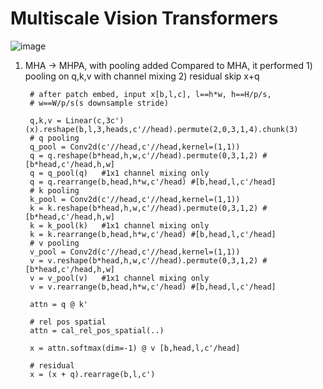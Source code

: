 # Multiscale Vision Transformers


![image](https://github.com/user-attachments/assets/b857f861-759a-4837-937b-73f0d4d532c5)
1. MHA -> MHPA, with pooling added
Compared to MHA, it performed 1) pooling on q,k,v with channel mixing 2) residual skip x+q

        # after patch embed, input x[b,l,c], l==h*w, h==H/p/s,
        # w==W/p/s(s downsample stride)
   
        q,k,v = Linear(c,3c')(x).reshape(b,l,3,heads,c'//head).permute(2,0,3,1,4).chunk(3)
        # q pooling
        q_pool = Conv2d(c'//head,c'//head,kernel=(1,1))
        q = q.reshape(b*head,h,w,c'//head).permute(0,3,1,2) #[b*head,c'/head,h,w]
        q = q_pool(q)   #1x1 channel mixing only
        q = q.rearrange(b,head,h*w,c'/head) #[b,head,l,c'/head]
        # k pooling
        k_pool = Conv2d(c'//head,c'//head,kernel=(1,1))
        k = k.reshape(b*head,h,w,c'//head).permute(0,3,1,2) #[b*head,c'/head,h,w]
        k = k_pool(k)   #1x1 channel mixing only
        k = k.rearrange(b,head,h*w,c'/head) #[b,head,l,c'/head]
        # v pooling
        v_pool = Conv2d(c'//head,c'//head,kernel=(1,1))
        v = v.reshape(b*head,h,w,c'//head).permute(0,3,1,2) #[b*head,c'/head,h,w]
        v = v_pool(v)   #1x1 channel mixing only
        v = v.rearrange(b,head,h*w,c'/head) #[b,head,l,c'/head]
    
        attn = q @ k'

        # rel pos spatial
        attn = cal_rel_pos_spatial(..)
   
        x = attn.softmax(dim=-1) @ v [b,head,l,c'/head]
   
        # residual
        x = (x + q).rearrage(b,l,c')
